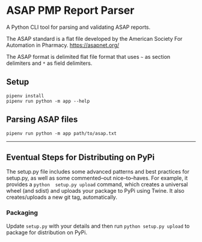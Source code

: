 # ASAP PMP Report Parser

A Python CLI tool for parsing and validating ASAP reports.

The ASAP standard is a flat file developed by the 
American Society For Automation in Pharmacy.  https://asapnet.org/

The ASAP format is delimited flat file format that uses `~` as section delimiters and `*` as field delimiters.

## Setup

```shell
pipenv install
pipenv run python -m app --help
```

## Parsing ASAP files

```shell
pipenv run python -m app path/to/asap.txt
```

---  
## Eventual Steps for Distributing on PyPi

The setup.py file includes some advanced patterns and best 
practices for setup.py, as well as some commented–out nice–to–haves. For example, it provides a `python 
setup.py upload` command, which creates a universal wheel (and sdist) and uploads your package to PyPi using Twine. 
It also creates/uploads a new git tag, automatically.

### Packaging 

Update `setup.py` with your details and then run `python setup.py upload` to package for distribution on PyPi.

